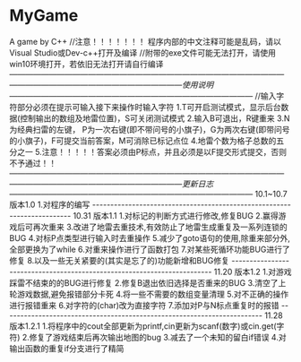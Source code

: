 # MyGame
 A game by C++
 //注意！！！！！！！ 程序内部的中文注释可能是乱码，请以Visual Studio或Dev-c++打开及编译
 //附带的exe文件可能无法打开，请使用win10环境打开，若依旧无法打开请自行编译
*—————————————————————————————————————————————————————————使用说明———————————————————————————————*
//输入字符部分必须在提示可输入接下来操作时输入字符
1.T可开启测试模式，显示后台数据(控制输出的数组及地雷位置)，S可关闭测试模式
2.输入B可退出，R键重来
3.N为经典扫雷的左键， P为一次右键(即不带问号的小旗子)，G为两次右键(即带问号的小旗子)，F可提交当前答案，M可消除已标记点位
4.地雷个数为格子总数的五分之一
5.注意！！！！！答案必须由P标点，并且必须是以F提交形式提交，否则不予通过！！
*—————————————————————————————————————————————————————————更新日志———————————————————————————————*
10.1~10.7 版本1.0
1.对程序的编写
*------------------------------------------------------------------------*
10.31 版本1.1
1.对标记的判断方式进行修改,修复BUG
2.赢得游戏后可再次重来
3.改进了地雷去重技术,有效防止了地雷生成重复及一系列连锁的BUG
4.对标P点类型进行输入时去重操作
5.减少了goto语句的使用,除重来部分外,全部更换为了while
6.对重来操作进行了函数打包
7.对某些死循环功能BUG进行了修复
8.以及一些无关紧要的(其实是忘了的)功能新增和BUG修复
*------------------------------------------------------------------------*
11.20 版本1.2
1.对游戏踩雷不结束的的BUG进行修复
2.修复B退出依旧选择是否重来的BUG
3.清空了上轮游戏数据,避免报错部分卡死
4.将一些不需要的数组变量清理
5.对不正确的操作进行报错重来
6.对字符的(char)改为直接字符
7.添加对P与N标点重复时的报错
*------------------------------------------------------------------------*
11.28 版本1.2.1
1.将程序中的cout全部更新为printf,cin更新为scanf(数字)或cin.get(字符)
2.修复了游戏结束后再次输出地图的bug
3.减去了一个未知的留白if错误
4.对输出函数的重复if分支进行了精简